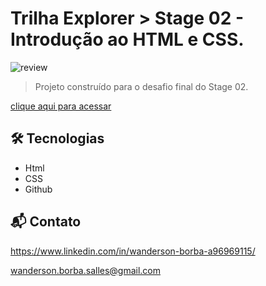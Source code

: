 # Trilha Explorer > Stage 02 - Introdução ao HTML e CSS.

![review](https://i.imgur.com/cRLsu6c.png)

> Projeto construído para o desafio final do Stage 02.

[clique aqui para acessar](https://borbawanderson.github.io/desafio_03/)

## 🛠️ Tecnologias

- Html
- CSS
- Github

## 📬 Contato

https://www.linkedin.com/in/wanderson-borba-a96969115/

wanderson.borba.salles@gmail.com
